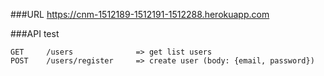 ###URL 
    https://cnm-1512189-1512191-1512288.herokuapp.com

###API test

    GET     /users              => get list users
    POST    /users/register     => create user (body: {email, password})